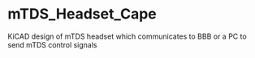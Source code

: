 # mTDS_Headset_Cape
KiCAD design of mTDS headset which communicates to BBB or a PC to send mTDS control signals
